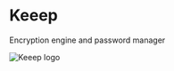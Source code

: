# Keeep
Encryption engine and password manager

![Keeep logo](https://cloud.githubusercontent.com/assets/2841780/12456801/73530872-bfc7-11e5-95fb-e5e45fe99e0f.jpg)
